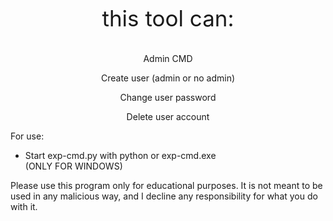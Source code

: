 <p align="center" style="font-size: 35px;">this tool can: </p>

<p align="center">Admin CMD</p>
<p align="center">Create user (admin or no admin)</p>
<p align="center">Change user password</p>
<p align="center">Delete user account</p>
 
For use: <br>

- Start exp-cmd.py with python or exp-cmd.exe <br>
(ONLY FOR WINDOWS) <br>

Please use this program only for educational purposes.
It is not meant to be used in any malicious way, and I decline any responsibility for what you do with it.
